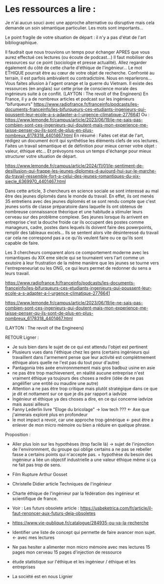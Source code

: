 # Les ressources a lire :

Je n'ai aucun souci avec une approche alternative ou disruptive mais cela demande un soin sémantique particulier.
Les mots sont importants...

Le point fragile de votre situation de départ : il n'y a pas d'état de l'art bibliographique.

Il faudrait que nous trouvions un temps pour échanger APRES que vous aurez effectué ces lectures (ou écoute de podcast...)
Il faut mobiliser des ressources sur ce point (sociologie et presse actualité).
Allez regarder également du côté de cette charte d'éthique de l'ingénieur...
Le mot ETHIQUE pourrait être au cœur de votre objet de recherche.
Confronté au terrain, il est parfois ambivalent ou contradictoire. Nous en reparlerons...
Vous faites allusion à l'agent orange et la guerre du Vietnam. Il existe des ressources (en anglais) sur cette prise de conscience morale des ingénieurs suite à ce conflit.
(LAYTON : The revolt of the Engineers)
En France, il y a de nombreux articles et podcast sur les ingénieurs "bifurqueurs"
https://www.radiofrance.fr/franceinfo/podcasts/les-documents-franceinfo/les-bifurqueurs-ces-etudiants-ingenieurs-qui-poussent-leur-ecole-a-s-adapter-a-l-urgence-climatique-2776641
Ou : https://www.lemonde.fr/campus/article/2023/06/19/je-ne-sais-pas-combien-sont-ces-ingenieurs-qui-doutent-mais-mon-experience-me-laisse-penser-qu-ils-sont-de-plus-en-plus-nombreux_6178318_4401467.html
En résumé : Faites cet état de l'art, rédigez un document écrit qui synthétise les éléments clefs de vos lectures.
Faites un travail sémantique et de définition pour mieux cerner votre objet : valeur, éthique etc...
Et prévoyons nous un temps d'échange pour mieux structurer votre situation de départ.

https://www.lemonde.fr/campus/article/2024/11/01/le-sentiment-de-desillusion-qui-frappe-les-jeunes-diplomes-d-aujourd-hui-sur-le-marche-du-travail-ressemble-fort-a-celui-des-jeunes-romantiques-du-xix-siecle_6369970_4401467.html

Dans cette article, 3 chercheurs en science sociale se sont interessé au mal être des jeunes diplomés dans le monde du travail.
En effet, ils ont menés 35 entretiens avec des jeunes diplomés et se sont rendu compte que c'est jeunes sortis de classe préparatoire dans laquelle ils ont obtenus de nombreuse connaissance théorique
et une habitude a stimuler leurs cerveau sur des problème complexe. Ses jeunes lorsque ils arrivent en entreprise c'est la douche froide car ils occupent des postes comme manageurs, cadre, postes dans lequels ils doivent faire des powerpoints, remplir des tableaux excels... Ils se sentent alors vite désinteressé du travail car cela ne correspond pas a ce qu'ils veulent faire ou ce qu'ils sont capable de faire.

Les 3 chercheurs comparent alors ce comportement moderne avec les romantiques du XIX eme siècle qui se tournaient vers l'art comme un exutoire à leur frustration de la même manière que les jeunes se tourne vers l'entrepreneuriat ou les ONG, ce qui leurs permet de redonner du sens a leurs travail.


https://www.radiofrance.fr/franceinfo/podcasts/les-documents-franceinfo/les-bifurqueurs-ces-etudiants-ingenieurs-qui-poussent-leur-ecole-a-s-adapter-a-l-urgence-climatique-2776641

https://www.lemonde.fr/campus/article/2023/06/19/je-ne-sais-pas-combien-sont-ces-ingenieurs-qui-doutent-mais-mon-experience-me-laisse-penser-qu-ils-sont-de-plus-en-plus-nombreux_6178318_4401467.html

(LAYTON : The revolt of the Engineers)


RETOUR Ligner :

- Je suis bien dans le sujet de ce qui est attendu l'objet est pertinent
- Plusieurs vues dans l'éthique chez les gens (certains ingénieurs qui travaillent dans l'armement pense que leur activité est complétmement éthique alors quelle ne l'est pas du tout pour d'autre)
- Pantagonia très axée environnmement mais gros badbuz usine en asie
- ne pas être trop machievenent, en réalité aucune entreprise n'est vraiment éthique ya toujours des choses a redire (idée de ne pas angélifier une entité ou maudire une autre)
- Attention a ne pas être trop critique mais plutôt stratégique dans ce que je dit et nottament sur ce que je dis par rapport a iadvize
- Ingénieur et éthique ya des choses a dire, en ce qui concerne iadvize mais aussi ailleurs
- Fanny Lederlin livre "Eloge du bricolage" -> low tech ??? <- Axe que j'aimerais exploré plus en profondeur
- le mot impact a revoir, car une approche trop générique <- peut être a enlever de mon micro mémoire ou bien a réduire en quelque phrase.

Proposition :

- Aller plus loin sur les hypothèses (trop facile là) -> sujet de l'injonction de l'environnment, du groupe qui oblige certains a ne pas se rebeller fasse a certains points qui n'accepte pas. + hypothèse du besoin des ingénieur a liée un objectif industrielle a une valeur éthique même si ça ne fait pas trop de sens.

- Film Rupture Arthur Gosset
- Christelle Didier article Techniques de l'ingénieur
- Charte éthique de l'ingénieur par la fédération des ingénieur et scientifique de france.

- Voir : Les futurs obsolete article : https://usbeketrica.com/fr/article/il-faut-renoncer-aux-futurs-deja-obsoletes
- https://www.vie-publique.fr/catalogue/284935-ou-va-la-recherche

- Identifier une liste de concept qui permette de faire avancer mon sujet. <- avec mes lectures

- Ne pas hesiter a alimenter mon micro mémoire avec mes lectures 15 pages mon cerveau 15 pages d'injection de ressource
- étude statistique sur l'éthique et les ingénieur / éthique et les entreprises

- La société est en nous Lignier
